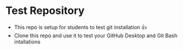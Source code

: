 # Test Repository 
- This repo is setup for students to test git installation :thumbsup:
- Clone this repo and use it to test your GitHub Desktop and Git Bash intallations
